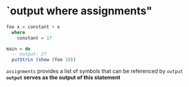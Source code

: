 # `output where assignments"

```haskell
foo x = constant + x
  where
    constant = 17

main = do
  -- output: 27
  putStrLn (show (foo 10))
```

`assignments` provides a list of symbols that can be referenced by `output`
**`output` serves as the output of this statement**
